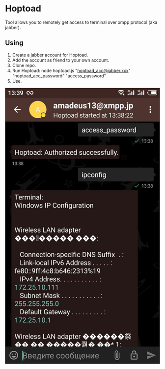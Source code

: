 # Hoptoad
Tool allows you to remotely get access to terminal over xmpp protocol (aka jabber).

## Using
1. Create a jabber account for Hoptoad.
2. Add the account as friend to your own account.
3. Clone repo.
4. Run Hoptoad: node hoptoad.js "hoptoad_acc@jabber.xxx" "hoptoad_acc_password" "access_password"
5. Use. 

![screen](screen.jpg?raw=true "")
